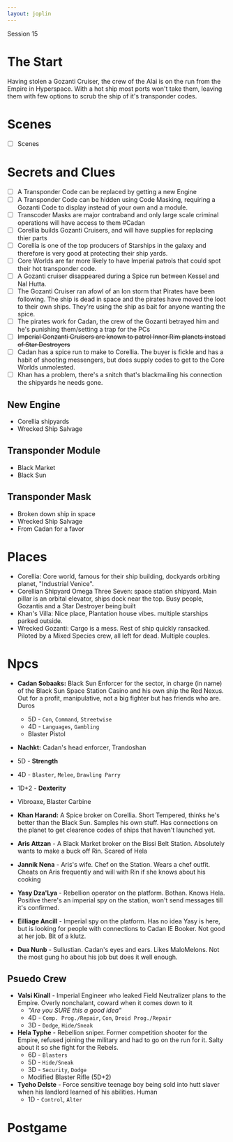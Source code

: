 ```yaml
---
layout: joplin
---
```


Session 15

# The Start

Having stolen a Gozanti Cruiser, the crew of the Alai is on the run from the Empire in Hyperspace. With a hot ship most ports won't take them, leaving them with few options to scrub the ship of it's transponder codes. 

# Scenes

- [ ] Scenes

# Secrets and Clues

- [ ] A Transponder Code can be replaced by getting a new Engine
- [ ] A Transponder Code can be hidden using Code Masking, requiring a Gozanti Code to display instead of your own and a module.
- [ ] Transcoder Masks are major contraband and only large scale criminal operations will have access to them #Cadan
- [ ] Corellia builds Gozanti Cruisers, and will have supplies for replacing thier parts
- [ ] Corellia is one of the top producers of Starships in the galaxy and therefore is very good at protecting their ship yards. 
- [ ] Core Worlds are far more likely to have Imperial patrols that could spot their hot transponder code. 
- [ ] A Gozanti cruiser disappeared during a Spice run between Kessel and Nal Hutta. 
- [ ] The Gozanti Cruiser ran afowl of an Ion storm that Pirates have been following. The ship is dead in space and the pirates have moved the loot to their own ships. They're using the ship as bait for anyone wanting the spice. 
- [ ] The pirates work for Cadan, the crew of the Gozanti betrayed him and he's punishing them/setting a trap for the PCs
- [ ] ~~Imperial Gonzanti Cruisers are known to patrol Inner Rim planets instead of Star Destroyers~~
- [ ] Cadan has a spice run to make to Corellia. The buyer is fickle and has a habit of shooting messengers, but does supply codes to get to the Core Worlds unmolested. 
- [ ] Khan has a problem, there's a snitch that's blackmailing his connection the shipyards he needs gone. 

## New Engine

* Corellia shipyards
* Wrecked Ship Salvage

## Transponder Module

* Black Market
* Black Sun

## Transponder Mask

* Broken down ship in space
* Wrecked Ship Salvage
* From Cadan for a favor
 
# Places

* Corellia: Core world, famous for their ship building, dockyards orbiting planet, "Industrial Venice". 
* Corellian Shipyard Omega Three Seven: space station shipyard. Main pillar is an orbital elevator, ships dock near the top. Busy people, Gozantis and a Star Destroyer being built
* Khan's Villa: Nice place, Plantation house vibes. multiple starships parked outside. 
* Wrecked Gozanti: Cargo is a mess. Rest of ship quickly ransacked. Piloted by a Mixed Species crew, all left for dead. Multiple couples. 

# Npcs

* **Cadan Sobaaks:** Black Sun Enforcer for the sector, in charge (in name) of the Black Sun Space Station Casino and his own ship the Red Nexus. Out for a profit, manipulative, not a big fighter but has friends who are. Duros
	* 5D - `Con`, `Command`, `Streetwise`
	* 4D - `Languages`, `Gambling`
	* Blaster Pistol 

* **Nachkt:** Cadan's head enforcer, Trandoshan
* 5D - **Strength**
* 4D - `Blaster`, `Melee`, `Brawling Parry`
* 1D+2 - **Dexterity**
* Vibroaxe, Blaster Carbine

* **Khan Harand:** A Spice broker on Corellia. Short Tempered, thinks he's better than the Black Sun. Samples his own stuff. Has connections on the planet to get clearence codes of ships that haven't launched yet. 

* **Aris Attzan** - A Black Market broker on the Bissi Belt Station. Absolutely wants to make a buck off Rin. Scared of Hela
* **Jannik Nena** - Aris's wife. Chef on the Station. Wears a chef outfit. Cheats on Aris frequently and will with Rin if she knows about his cooking
* **Yasy Dza'Lya** - Rebellion operator on the platform. Bothan. Knows Hela. Positive there's an imperial spy on the station, won't send messages till it's confirmed. 
* **Eilliage Ancill** - Imperial spy on the platform. Has no idea Yasy is here, but is looking for people with connections to Cadan IE Booker. Not good at her job. Bit of a klutz. 
* **Dua Nunb** - Sullustian. Cadan's eyes and ears. Likes MaloMelons. Not the most gung ho about his job but does it well enough. 

## Psuedo Crew

* **Valsi Kinall** - Imperial Engineer who leaked Field Neutralizer plans to the Empire. Overly nonchalant, coward when it comes down to it
	* *"Are you SURE this a good idea"*
	* 4D - `Comp. Prog./Repair`, `Con`, `Droid Prog./Repair`
	* 3D - `Dodge`, `Hide/Sneak`
* **Hela Typhe** - Rebellion sniper. Former competition shooter for the Empire, refused joining the military and had to go on the run for it. Salty about it so she fight for the Rebels. 
	* 6D - `Blasters`
	* 5D - `Hide/Sneak`
	* 3D - `Security`, `Dodge`
	* Modified Blaster Rifle (5D+2)
* **Tycho Delste** - Force sensitive teenage boy being sold into hutt slaver when his landlord learned of his abilities. Human
	* 1D - `Control`, `Alter`

# Postgame

